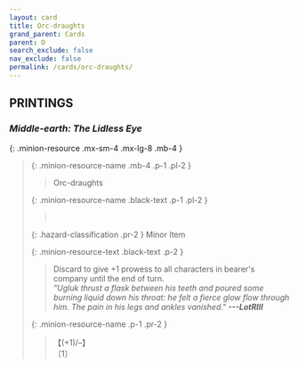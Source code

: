 ```yaml
---
layout: card
title: Orc-draughts
grand_parent: Cards
parent: O
search_exclude: false
nav_exclude: false
permalink: /cards/orc-draughts/
---
```


## PRINTINGS


### _Middle-earth: The Lidless Eye_

{: .minion-resource .mx-sm-4 .mx-lg-8 .mb-4 }
> {: .minion-resource-name .mb-4 .p-1 .pl-2 }
> > <div class="hazard-mp"></div>
> > <div class="card-name">Orc-draughts</div>
>
> {: .minion-resource-name .black-text .p-1 .pl-2 }
> > &nbsp;
>
> {: .hazard-classification .pr-2 }
> Minor Item
>
> {: .minion-resource-text .black-text .p-2 }
> > Discard to give +1 prowess to all characters in bearer's company until the end of turn. <br>_"Ugluk thrust a flask between his teeth and poured some burning liquid down his throat: he felt a fierce glow flow through him. The pain in his legs and ankles vanished."_ ***---LotRIII*** 
> 
> {: .minion-resource-name .p-1 .pr-2 }
> > <div class="card-shield">【(+1)/&ndash;】</div>
> > <div class="card-corruption-white">〔1〕</div>
